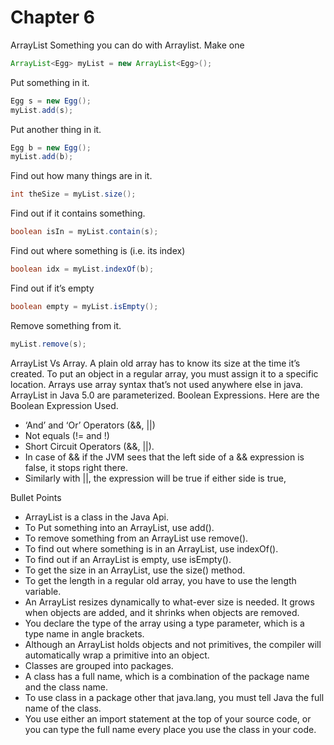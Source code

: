 # Chapter 6

ArrayList
Something you can do with Arraylist.
Make one

```java
ArrayList<Egg> myList = new ArrayList<Egg>();
```

Put something in it.

```java
Egg s = new Egg();
myList.add(s);
```

Put another thing in it.

```java
Egg b = new Egg();
myList.add(b);
```

Find out how many things are in it.

```java
int theSize = myList.size();
```

Find out if it contains something.

```java
boolean isIn = myList.contain(s);
```

Find out where something is (i.e. its index)

```java
boolean idx = myList.indexOf(b);
```

Find out if it’s empty

```java
boolean empty = myList.isEmpty();
```

Remove something from it.

```java
myList.remove(s);
```

ArrayList Vs Array.
A plain old array has to know its size at the time it’s created.
To put an object in a regular array, you must assign it to a specific location.
Arrays use array syntax that’s not used anywhere else in java.
ArrayList in Java 5.0 are parameterized.
Boolean Expressions.
Here are the Boolean Expression Used.

- ‘And’ and ‘Or’ Operators (&&, ||)
- Not equals (!= and !)
- Short Circuit Operators (&&, ||).
- In case of && if the JVM sees that the left side of a && expression is false, it stops right there.
- Similarly with ||, the expression will be true if either side is true,

Bullet Points

- ArrayList is a class in the Java Api.
- To Put something into an ArrayList, use add().
- To remove something from an ArrayList use remove().
- To find out where something is in an ArrayList, use indexOf().
- To find out if an ArrayList is empty, use isEmpty().
- To get the size in an ArrayList, use the size() method.
- To get the length in a regular old array, you have to use the length variable.
- An ArrayList resizes dynamically to what-ever size is needed. It grows when objects are added, and it shrinks when objects are removed.
- You declare the type of the array using a type parameter, which is a type name in angle brackets.
- Although an ArrayList holds objects and not primitives, the compiler will automatically wrap a primitive into an object.
- Classes are grouped into packages.
- A class has a full name, which is a combination of the package name and the class name.
- To use class in a package other that java.lang, you must tell Java the full name of the class.
- You use either an import statement at the top of your source code, or you can type the full name every place you use the class in your code.
